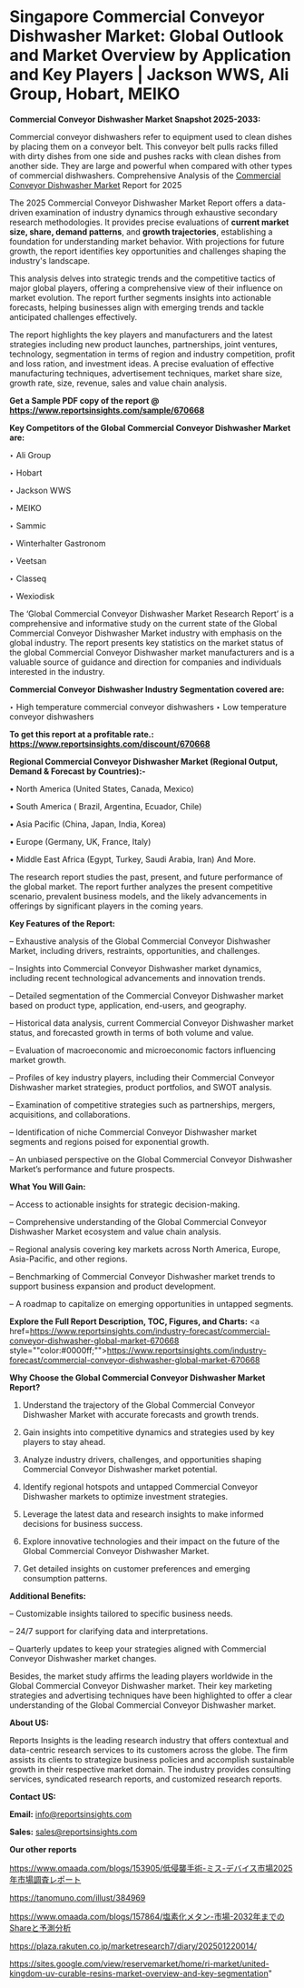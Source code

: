 # Singapore Commercial Conveyor Dishwasher Market: Global Outlook and Market Overview by Application and Key Players | Jackson WWS, Ali Group, Hobart, MEIKO

<strong>Commercial Conveyor Dishwasher Market Snapshot 2025-2033:</strong>

Commercial conveyor dishwashers refer to equipment used to clean dishes by placing them on a conveyor belt. This conveyor belt pulls racks filled with dirty dishes from one side and pushes racks with clean dishes from another side. They are large and powerful when compared with other types of commercial dishwashers. Comprehensive Analysis of the <a href=https://www.reportsinsights.com/sample/670668>Commercial Conveyor Dishwasher Market</a> Report for 2025

The 2025 Commercial Conveyor Dishwasher Market Report offers a data-driven examination of industry dynamics through exhaustive secondary research methodologies. It provides precise evaluations of <strong>current market size, share, demand patterns</strong>, and <strong>growth trajectories</strong>, establishing a foundation for understanding market behavior. With projections for future growth, the report identifies key opportunities and challenges shaping the industry's landscape.

This analysis delves into strategic trends and the competitive tactics of major global players, offering a comprehensive view of their influence on market evolution. The report further segments insights into actionable forecasts, helping businesses align with emerging trends and tackle anticipated challenges effectively.

The report highlights the key players and manufacturers and the latest strategies including new product launches, partnerships, joint ventures, technology, segmentation in terms of region and industry competition, profit and loss ration, and investment ideas. A precise evaluation of effective manufacturing techniques, advertisement techniques, market share size, growth rate, size, revenue, sales and value chain analysis.

<strong>Get a Sample PDF copy of the report @ <a href=https://www.reportsinsights.com/sample/670668 style=color:#0000ff;>https://www.reportsinsights.com/sample/670668</a></strong>

<strong>Key Competitors of the Global Commercial Conveyor Dishwasher Market are:</strong>

‣ Ali Group

‣ Hobart

‣ Jackson WWS

‣ MEIKO

‣ Sammic

‣ Winterhalter Gastronom

‣ Veetsan

‣ Classeq

‣ Wexiodisk

The ‘Global Commercial Conveyor Dishwasher Market Research Report’ is a comprehensive and informative study on the current state of the Global Commercial Conveyor Dishwasher Market industry with emphasis on the global industry. The report presents key statistics on the market status of the global Commercial Conveyor Dishwasher market manufacturers and is a valuable source of guidance and direction for companies and individuals interested in the industry.

<strong>Commercial Conveyor Dishwasher Industry Segmentation covered are:</strong>

‣ High temperature commercial conveyor dishwashers
‣ Low temperature conveyor dishwashers

<strong>To get this report at a profitable rate.: <a href=https://www.reportsinsights.com/discount/670668 style=color:#0000ff;>https://www.reportsinsights.com/discount/670668</a></strong>

<strong>Regional Commercial Conveyor Dishwasher Market (Regional Output, Demand &amp; Forecast by Countries):-</strong>

• North America (United States, Canada, Mexico)

• South America ( Brazil, Argentina, Ecuador, Chile)

• Asia Pacific (China, Japan, India, Korea)

• Europe (Germany, UK, France, Italy)

• Middle East Africa (Egypt, Turkey, Saudi Arabia, Iran) And More.

The research report studies the past, present, and future performance of the global market. The report further analyzes the present competitive scenario, prevalent business models, and the likely advancements in offerings by significant players in the coming years.

<strong>Key Features of the Report:</strong>

– Exhaustive analysis of the Global Commercial Conveyor Dishwasher Market, including drivers, restraints, opportunities, and challenges.

– Insights into Commercial Conveyor Dishwasher market dynamics, including recent technological advancements and innovation trends.

– Detailed segmentation of the Commercial Conveyor Dishwasher market based on product type, application, end-users, and geography.

– Historical data analysis, current Commercial Conveyor Dishwasher market status, and forecasted growth in terms of both volume and value.

– Evaluation of macroeconomic and microeconomic factors influencing market growth.

– Profiles of key industry players, including their Commercial Conveyor Dishwasher market strategies, product portfolios, and SWOT analysis.

– Examination of competitive strategies such as partnerships, mergers, acquisitions, and collaborations.

– Identification of niche Commercial Conveyor Dishwasher market segments and regions poised for exponential growth.

– An unbiased perspective on the Global Commercial Conveyor Dishwasher Market’s performance and future prospects.

<strong>What You Will Gain:</strong>

– Access to actionable insights for strategic decision-making.

– Comprehensive understanding of the Global Commercial Conveyor Dishwasher Market ecosystem and value chain analysis.

– Regional analysis covering key markets across North America, Europe, Asia-Pacific, and other regions.

– Benchmarking of Commercial Conveyor Dishwasher market trends to support business expansion and product development.

– A roadmap to capitalize on emerging opportunities in untapped segments.

<strong>Explore the Full Report Description, TOC, Figures, and Charts:</strong>
<a href=https://www.reportsinsights.com/industry-forecast/commercial-conveyor-dishwasher-global-market-670668 style=""color:#0000ff;"">https://www.reportsinsights.com/industry-forecast/commercial-conveyor-dishwasher-global-market-670668</a>

<strong>Why Choose the Global Commercial Conveyor Dishwasher Market Report?</strong>

1. Understand the trajectory of the Global Commercial Conveyor Dishwasher Market with accurate forecasts and growth trends.

2. Gain insights into competitive dynamics and strategies used by key players to stay ahead.

3. Analyze industry drivers, challenges, and opportunities shaping Commercial Conveyor Dishwasher market potential.

4. Identify regional hotspots and untapped Commercial Conveyor Dishwasher markets to optimize investment strategies.

5. Leverage the latest data and research insights to make informed decisions for business success.

6. Explore innovative technologies and their impact on the future of the Global Commercial Conveyor Dishwasher Market.

7. Get detailed insights on customer preferences and emerging consumption patterns.

<strong>Additional Benefits:</strong>

– Customizable insights tailored to specific business needs.

– 24/7 support for clarifying data and interpretations.

– Quarterly updates to keep your strategies aligned with Commercial Conveyor Dishwasher market changes.

Besides, the market study affirms the leading players worldwide in the Global Commercial Conveyor Dishwasher market. Their key marketing strategies and advertising techniques have been highlighted to offer a clear understanding of the Global Commercial Conveyor Dishwasher market.

<strong><strong>About US</strong>:</strong>

Reports Insights is the leading research industry that offers contextual and data-centric research services to its customers across the globe. The firm assists its clients to strategize business policies and accomplish sustainable growth in their respective market domain. The industry provides consulting services, syndicated research reports, and customized research reports.

<strong>Contact US:</strong>

<p class=><b>Email:</b> <a href=mailto:info@reportsinsights.com>info@reportsinsights.com</a></p>
<p class=><b>Sales:</b> <a href=mailto:sales@reportsinsights.com>sales@reportsinsights.com</a></p>

<strong>Our other reports</strong>

<a href=https://www.omaada.com/blogs/153905/低侵襲手術-ミス-デバイス市場2025年市場調査レポート>https://www.omaada.com/blogs/153905/低侵襲手術-ミス-デバイス市場2025年市場調査レポート</a>

<a href=https://tanomuno.com/illust/384969>https://tanomuno.com/illust/384969</a>

<a href=https://www.omaada.com/blogs/157864/塩素化メタン-市場-2032年までのShareと予測分析>https://www.omaada.com/blogs/157864/塩素化メタン-市場-2032年までのShareと予測分析</a>

<a href=https://plaza.rakuten.co.jp/marketresearch7/diary/202501220014/>https://plaza.rakuten.co.jp/marketresearch7/diary/202501220014/</a>

<a href=https://sites.google.com/view/reservemarket/home/ri-market/united-kingdom-uv-curable-resins-market-overview-and-key-segmentation>https://sites.google.com/view/reservemarket/home/ri-market/united-kingdom-uv-curable-resins-market-overview-and-key-segmentation</a>"
